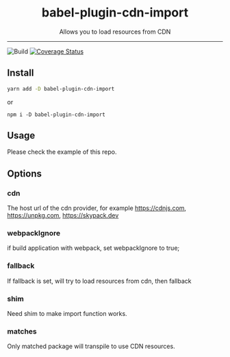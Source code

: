 <div align="center">
<h1>babel-plugin-cdn-import</h1>

<p>Allows you to load resources from CDN</p>
</div>

---

![Build](https://github.com/minocoko/babel-plugin-cdn-import/workflows/build/badge.svg)
[![Coverage Status](https://coveralls.io/repos/github/minocoko/babel-plugin-cdn-import/badge.svg?branch=main)](https://coveralls.io/github/minocoko/babel-plugin-cdn-import?branch=main)

## Install
```bash
yarn add -D babel-plugin-cdn-import
```
or
```
npm i -D babel-plugin-cdn-import
```


## Usage
Please check the example of this repo.


## Options
### cdn
The host url of the cdn provider, for example https://cdnjs.com, https://unpkg.com, https://skypack.dev

### webpackIgnore
if build application with webpack, set webpackIgnore to true;

### fallback
If fallback is set, will try to load resources from cdn, then fallback

### shim
Need shim to make import function works.

### matches
Only matched package will transpile to use CDN resources.
